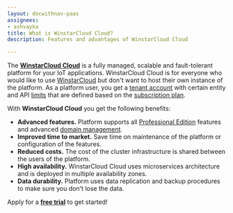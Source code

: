 ```yaml
---
layout: docwithnav-paas
assignees:
- ashvayka
title: What is WinstarCloud Cloud?
description: Features and advantages of WinstarCloud Cloud

---
```


The [**WinstarCloud Cloud**](/products/paas/) is a fully managed, scalable and fault-tolerant platform for your IoT applications.
WinstarCloud Cloud is for everyone who would like to use [WinstarCloud](/docs/paas/getting-started-guides/what-is-winstarcloud/) but don't want to host their own instance of the platform.
As a platform user, you get a [tenant account](/docs/paas/user-guide/entities-and-relations/) with certain entity and API [limits](/docs/paas/user-guide/tenant-profiles/#entity-limits)
that are defined based on the [subscription plan](/products/paas/subscription/).      

With **WinstarCloud Cloud** you get the following benefits:

 - **Advanced features.** Platform supports all [Professional Edition](/products/winstarcloud-pe/) features and advanced [domain management](/products/paas/domains/).
 - **Improved time to market.** Save time on maintenance of the platform or configuration of the features.   
 - **Reduced costs.** The cost of the cluster infrastructure is shared between the users of the platform.
 - **High availability.** WinstarCloud Cloud uses microservices architecture and is deployed in multiple availability zones.
 - **Data durability.** Platform uses data replication and backup procedures to make sure you don't lose the data.
 
Apply for a [**free trial**](https://winstarcloud.cloud/signup) to get started!
